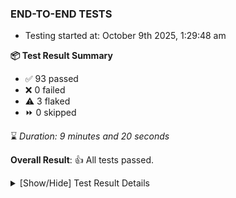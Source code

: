 ### END-TO-END TESTS

- Testing started at: October 9th 2025, 1:29:48 am

**📦 Test Result Summary**

- ✅ 93 passed
- ❌ 0 failed
- ⚠️ 3 flaked
- ⏩ 0 skipped

⌛ _Duration: 9 minutes and 20 seconds_

**Overall Result**: 👍 All tests passed.



<details>
    <summary>[Show/Hide] Test Result Details</summary>
    <div markdown="1">

| Test | Browser | Test Case | Tags | Result |
| :---: | :---: | :--- | :---: | :---: |
| 1 | chromium-meshery-provider | Delete Kubernetes cluster connections |  | ⚠️ |
| 2 | chromium-local-provider | deploys a published design to a connected cluster |  | ⚠️ |
| 3 | chromium-local-provider | Import a Model via CSV Import |  | ⚠️ |

</div>
</details>


<!-- To see the full report, please visit our CI/CD pipeline with reporter. -->